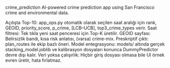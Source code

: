 crime_prediction
AI-powered crime prediction app using San Francisco crime and environmental data.

Açılışta Top-10: app_ops.py otomatik olarak seçilen saat aralığı için rank, GEOID, priority_score, p_crime, [LCB–UCB], top3_crime_types verir.
Saat filtresi: Tek tıkla yeni saat penceresi için Top-K üretilir.
GEOID sayfası: Belirsizlik bandı, kısa risk anlatısı, (varsa) crime-mix.
Preskriptif çıktı: plan_routes ile ekip bazlı öneri.
Model entegrasyonu: models/ altında gerçek stacking_model.joblib ve kalibrasyon dosyaları konunca DummyPredictor devre dışı kalır.
Veri yoksa çalışırlık: Hiçbir giriş dosyası olmasa bile UI örnek evren üretir, hata fırlatmaz.
